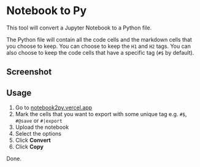 # Notebook to Py
This tool will convert a Jupyter Notebook to a Python file.

The Python file will contain all the code cells and the markdown cells that you choose to keep.
You can choose to keep the `H1` and `H2` tags. You can also choose to keep the code cells that have a specific tag (`#$` by default).

## Screenshot

## Usage
1. Go to [notebook2py.vercel.app](http://notebook2py.vercel.app)
2. Mark the cells that you want to export with some unique tag e.g. `#$`, `#@save` or `#|export`
3. Upload the notebook
4. Select the options
5. Click **Convert**
6. Click **Copy**

Done.
